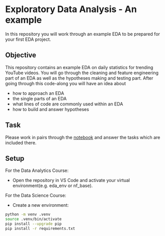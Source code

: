 # Exploratory Data Analysis - An example

In this repository you will work through an example EDA to be prepared for your first EDA project.


## Objective
This repository contains an example EDA on daily statistics for trending YouTube videos.
You will go through the cleaning and feature engineering part of an EDA as well as the hypotheses making and testing part.
After going through this code-along you will have an idea about
- how to approach an EDA
- the single parts of an EDA
- what lines of code are commonly used within an EDA
- how to build and answer hypotheses

## Task

Please work in pairs through the [notebook](https://github.com/neuefische/da-youtube_EDA/blob/main/youtube_EDA.ipynb) and answer the tasks which are included there.

## Setup

For the Data Analytics Course: 
- Open the repository in VS Code and activate your virtual environment(e.g. eda_env or nf_base).

For the Data Science Course:
- Create a new environment:
```bash
python -m venv .venv
source .venv/bin/activate
pip install --upgrade pip
pip install -r requirements.txt
```
